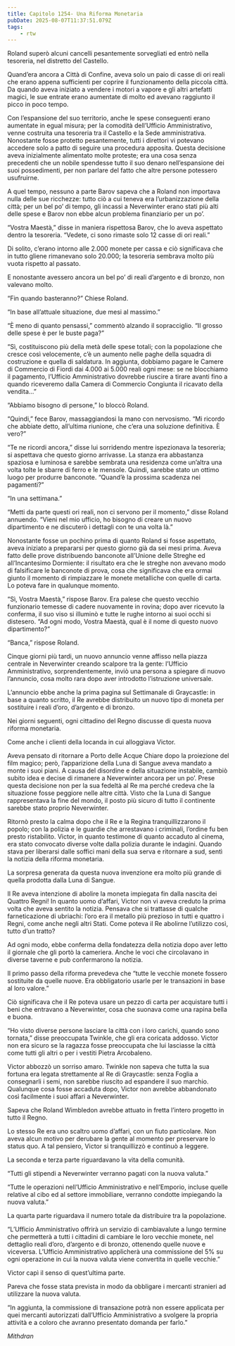 ```yaml
---
title: Capitolo 1254- Una Riforma Monetaria
pubDate: 2025-08-07T11:37:51.079Z
tags:
    - rtw
---
```



Roland superò alcuni cancelli pesantemente sorvegliati ed entrò nella tesoreria, nel distretto del Castello.


Quand’era ancora a Città di Confine, aveva solo un paio di casse di ori reali che erano appena sufficienti per coprire il funzionamento della piccola città. Da quando aveva iniziato a vendere i motori a vapore e gli altri artefatti magici, le sue entrate erano aumentate di molto ed avevano raggiunto il picco in poco tempo.


Con l’espansione del suo territorio, anche le spese conseguenti erano aumentate in egual misura; per la comodità dell’Ufficio Amministrativo, venne costruita una tesoreria tra il Castello e la Sede amministrativa. Nonostante fosse protetto pesantemente, tutti i direttori vi potevano accedere solo a patto di seguire una procedura apposita. Questa decisione aveva inizialmente alimentato molte proteste; era una cosa senza precedenti che un nobile spendesse tutto il suo denaro nell’espansione dei suoi possedimenti, per non parlare del fatto che altre persone potessero usufruirne.


A quel tempo, nessuno a parte Barov sapeva che a Roland non importava nulla delle sue ricchezze: tutto ciò a cui teneva era l’urbanizzazione della città; per un bel po’ di tempo, gli incassi a Neverwinter erano stati più alti delle spese e Barov non ebbe alcun problema finanziario per un po’.


“Vostra Maestà,” disse in maniera rispettosa Barov, che lo aveva aspettato dentro la tesoreria. “Vedete, ci sono rimaste solo 12 casse di ori reali.”


Di solito, c’erano intorno alle 2.000 monete per cassa e ciò significava che in tutto gliene rimanevano solo 20.000; la tesoreria sembrava molto più vuota rispetto al passato.


E nonostante avessero ancora un bel po’ di reali d’argento e di bronzo, non valevano molto.


“Fin quando basteranno?” Chiese Roland.


“In base all’attuale situazione, due mesi al massimo.”


“È meno di quanto pensassi,” commentò alzando il sopracciglio. “Il grosso delle spese è per le buste paga?”


“Sì, costituiscono più della metà delle spese totali; con la popolazione che cresce così velocemente, c’è un aumento nelle paghe della squadra di costruzione e quella di saldatura. In aggiunta, dobbiamo pagare le Camere di Commercio di Fiordi dai 4.000 ai 5.000 reali ogni mese: se ne blocchiamo il pagamento, l’Ufficio Amministrativo dovrebbe riuscire a tirare avanti fino a quando riceveremo dalla Camera di Commercio Congiunta il ricavato della vendita…”


“Abbiamo bisogno di persone,” lo bloccò Roland.


“Quindi,” fece Barov, massaggiandosi la mano con nervosismo. “Mi ricordo che abbiate detto, all’ultima riunione, che c’era una soluzione definitiva. È vero?”


“Te ne ricordi ancora,” disse lui sorridendo mentre ispezionava la tesoreria; si aspettava che questo giorno arrivasse. La stanza era abbastanza spaziosa e luminosa e sarebbe sembrata una residenza come un’altra una volta tolte le sbarre di ferro e le mensole. Quindi, sarebbe stato un ottimo luogo per produrre banconote. “Quand’è la prossima scadenza nei pagamenti?”


“In una settimana.”


“Metti da parte questi ori reali, non ci servono per il momento,” disse Roland annuendo. “Vieni nel mio ufficio, ho bisogno di creare un nuovo dipartimento e ne discuterò i dettagli con te una volta là.”


Nonostante fosse un pochino prima di quanto Roland si fosse aspettato, aveva iniziato a prepararsi per questo giorno già da sei mesi prima. Aveva fatto delle prove distribuendo banconote all’Unione delle Streghe ed all’Incantesimo Dormiente: il risultato era che le streghe non avevano modo di falsificare le banconote di prova, cosa che significava che era ormai giunto il momento di rimpiazzare le monete metalliche con quelle di carta. Lo poteva fare in qualunque momento.


“Sì, Vostra Maestà,” rispose Barov. Era palese che questo vecchio funzionario temesse di cadere nuovamente in rovina; dopo aver ricevuto la conferma, il suo viso si illuminò e tutte le rughe intorno ai suoi occhi si distesero. “Ad ogni modo, Vostra Maestà, qual è il nome di questo nuovo dipartimento?”


“Banca,” rispose Roland.


Cinque giorni più tardi, un nuovo annuncio venne affisso nella piazza centrale in Neverwinter creando scalpore tra la gente: l’Ufficio Amministrativo, sorprendentemente, inviò una persona a spiegare di nuovo l’annuncio, cosa molto rara dopo aver introdotto l’istruzione universale.


L’annuncio ebbe anche la prima pagina sul Settimanale di Graycastle: in base a quanto scritto, il Re avrebbe distribuito un nuovo tipo di moneta per sostituire i reali d’oro, d’argento e di bronzo.


Nei giorni seguenti, ogni cittadino del Regno discusse di questa nuova riforma monetaria.


Come anche i clienti della locanda in cui alloggiava Victor.


Aveva pensato di ritornare a Porto delle Acque Chiare dopo la proiezione del film magico; però, l’apparizione della Luna di Sangue aveva mandato a monte i suoi piani. A causa del disordine e della situazione instabile, cambiò subito idea e decise di rimanere a Neverwinter ancora per un po’. Prese questa decisione non per la sua fedeltà al Re ma perché credeva che la situazione fosse peggiore nelle altre città. Visto che la Luna di Sangue rappresentava la fine del mondo, il posto più sicuro di tutto il continente sarebbe stato proprio Neverwinter.


Ritornò presto la calma dopo che il Re e la Regina tranquillizzarono il popolo; con la polizia e le guardie che arrestavano i criminali, l’ordine fu ben presto ristabilito. Victor, in quanto testimone di quanto accaduto al cinema, era stato convocato diverse volte dalla polizia durante le indagini. Quando stava per liberarsi dalle soffici mani della sua serva e ritornare a sud, sentì la notizia della riforma monetaria.


La sorpresa generata da questa nuova invenzione era molto più grande di quella prodotta dalla Luna di Sangue.


Il Re aveva intenzione di abolire la moneta impiegata fin dalla nascita dei Quattro Regni! In quanto uomo d’affari, Victor non vi aveva creduto la prima volta che aveva sentito la notizia. Pensava che si trattasse di qualche farneticazione di ubriachi: l’oro era il metallo più prezioso in tutti e quattro i Regni, come anche negli altri Stati. Come poteva il Re abolirne l’utilizzo così, tutto d’un tratto?


Ad ogni modo, ebbe conferma della fondatezza della notizia dopo aver letto il giornale che gli portò la cameriera. Anche le voci che circolavano in diverse taverne e pub confermarono la notizia.


Il primo passo della riforma prevedeva che “tutte le vecchie monete fossero sostituite da quelle nuove. Era obbligatorio usarle per le transazioni in base al loro valore.”


Ciò significava che il Re poteva usare un pezzo di carta per acquistare tutti i beni che entravano a Neverwinter, cosa che suonava come una rapina bella e buona.


“Ho visto diverse persone lasciare la città con i loro carichi, quando sono tornata,” disse preoccupata Twinkle, che gli era coricata addosso. Victor non era sicuro se la ragazza fosse preoccupata che lui lasciasse la città come tutti gli altri o per i vestiti Pietra Arcobaleno.


Victor abbozzò un sorriso amaro. Twinkle non sapeva che tutta la sua fortuna era legata strettamente al Re di Graycastle: senza Foglia a consegnarli i semi, non sarebbe riuscito ad espandere il suo marchio. Qualunque cosa fosse accaduta dopo, Victor non avrebbe abbandonato così facilmente i suoi affari a Neverwinter.


Sapeva che Roland Wimbledon avrebbe attuato in fretta l’intero progetto in tutto il Regno.


Lo stesso Re era uno scaltro uomo d’affari, con un fiuto particolare. Non aveva alcun motivo per derubare la gente al momento per preservare lo status quo. A tal pensiero, Victor si tranquillizzò e continuò a leggere.


La seconda e terza parte riguardavano la vita della comunità.


“Tutti gli stipendi a Neverwinter verranno pagati con la nuova valuta.”


“Tutte le operazioni nell’Ufficio Amministrativo e nell’Emporio, incluse quelle relative al cibo ed al settore immobiliare, verranno condotte impiegando la nuova valuta.”


La quarta parte riguardava il numero totale da distribuire tra la popolazione.


“L’Ufficio Amministrativo offrirà un servizio di cambiavalute a lungo termine che permetterà a tutti i cittadini di cambiare le loro vecchie monete, nel dettaglio reali d’oro, d’argento e di bronzo, ottenendo quelle nuove e viceversa. L’Ufficio Amministrativo applicherà una commissione del 5% su ogni operazione in cui la nuova valuta viene convertita in quelle vecchie.”


Victor capì il senso di quest’ultima parte.


Pareva che fosse stata prevista in modo da obbligare i mercanti stranieri ad utilizzare la nuova valuta.


“In aggiunta, la commissione di transazione potrà non essere applicata per quei mercanti autorizzati dall’Ufficio Amministrativo a svolgere la propria attività e a coloro che avranno presentato domanda per farlo.”






<em>Mithdran </em>
















































                                


                                



